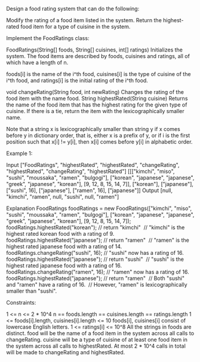 
Design a food rating system that can do the following:


Modify the rating of a food item listed in the system.
Return the highest-rated food item for a type of cuisine in the system.


Implement the FoodRatings class:


FoodRatings(String[] foods, String[] cuisines, int[] ratings) Initializes the
system. The food items are described by foods, cuisines and ratings, all of
which have a length of n.


foods[i] is the name of the i^th food,
cuisines[i] is the type of cuisine of the i^th food, and
ratings[i] is the initial rating of the i^th food.


void changeRating(String food, int newRating) Changes the rating of the food
item with the name food.
String highestRated(String cuisine) Returns the name of the food item that
has the highest rating for the given type of cuisine. If there is a tie,
return the item with the lexicographically smaller name.


Note that a string x is lexicographically smaller than string y if x comes
before y in dictionary order, that is, either x is a prefix of y, or if i is
the first position such that x[i] != y[i], then x[i] comes before y[i] in
alphabetic order.


Example 1:


Input
["FoodRatings", "highestRated", "highestRated", "changeRating",
"highestRated", "changeRating", "highestRated"]
[[["kimchi", "miso", "sushi", "moussaka", "ramen", "bulgogi"], ["korean",
"japanese", "japanese", "greek", "japanese", "korean"], [9, 12, 8, 15, 14,
7]], ["korean"], ["japanese"], ["sushi", 16], ["japanese"], ["ramen", 16],
["japanese"]]
Output
[null, "kimchi", "ramen", null, "sushi", null, "ramen"]

Explanation
FoodRatings foodRatings = new FoodRatings(["kimchi", "miso", "sushi",
"moussaka", "ramen", "bulgogi"], ["korean", "japanese", "japanese", "greek",
"japanese", "korean"], [9, 12, 8, 15, 14, 7]);
foodRatings.highestRated("korean"); // return "kimchi"
⁠                                   // "kimchi" is the highest rated korean
food with a rating of 9.
foodRatings.highestRated("japanese"); // return "ramen"
⁠                                     // "ramen" is the highest rated
japanese food with a rating of 14.
foodRatings.changeRating("sushi", 16); // "sushi" now has a rating of 16.
foodRatings.highestRated("japanese"); // return "sushi"
⁠                                     // "sushi" is the highest rated
japanese food with a rating of 16.
foodRatings.changeRating("ramen", 16); // "ramen" now has a rating of 16.
foodRatings.highestRated("japanese"); // return "ramen"
⁠                                     // Both "sushi" and "ramen" have a
rating of 16.
⁠                                     // However, "ramen" is
lexicographically smaller than "sushi".



Constraints:


1 <= n <= 2 * 10^4
n == foods.length == cuisines.length == ratings.length
1 <= foods[i].length, cuisines[i].length <= 10
foods[i], cuisines[i] consist of lowercase English letters.
1 <= ratings[i] <= 10^8
All the strings in foods are distinct.
food will be the name of a food item in the system across all calls to
changeRating.
cuisine will be a type of cuisine of at least one food item in the system
across all calls to highestRated.
At most 2 * 10^4 calls in total will be made to changeRating and
highestRated.




